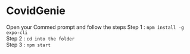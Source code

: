 # CovidGenie
Open your Commed prompt and follow the steps
Step 1 : ```npm install -g expo-cli```  <br/>
Step 2 : ```cd into the folder```       <br/>
Step 3 : ```npm start```                <br/>

